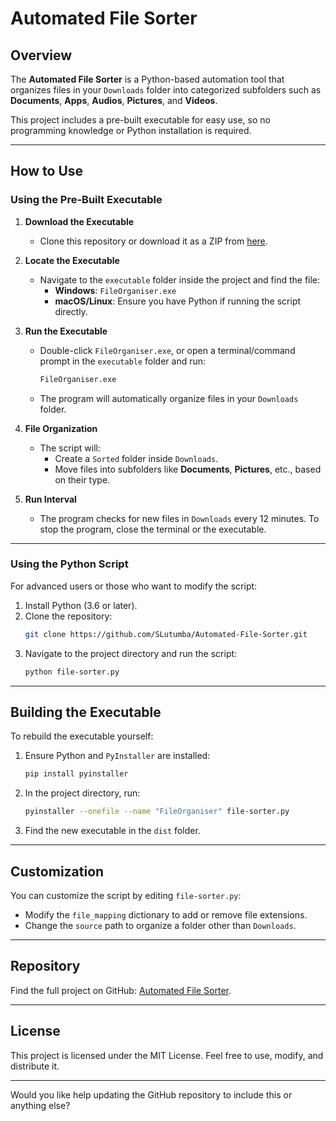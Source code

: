 # **Automated File Sorter**

## **Overview**
The **Automated File Sorter** is a Python-based automation tool that organizes files in your `Downloads` folder into categorized subfolders such as **Documents**, **Apps**, **Audios**, **Pictures**, and **Videos**. 

This project includes a pre-built executable for easy use, so no programming knowledge or Python installation is required.

---

## **How to Use**

### **Using the Pre-Built Executable**
1. **Download the Executable**
   - Clone this repository or download it as a ZIP from [here](https://github.com/SLutumba/Automated-File-Sorter).

2. **Locate the Executable**
   - Navigate to the `executable` folder inside the project and find the file:
     - **Windows**: `FileOrganiser.exe`
     - **macOS/Linux**: Ensure you have Python if running the script directly.

3. **Run the Executable**
   - Double-click `FileOrganiser.exe`, or open a terminal/command prompt in the `executable` folder and run:
     ```bash
     FileOrganiser.exe
     ```
   - The program will automatically organize files in your `Downloads` folder.

4. **File Organization**
   - The script will:
     - Create a `Sorted` folder inside `Downloads`.
     - Move files into subfolders like **Documents**, **Pictures**, etc., based on their type.

5. **Run Interval**
   - The program checks for new files in `Downloads` every 12 minutes. To stop the program, close the terminal or the executable.

---

### **Using the Python Script**
For advanced users or those who want to modify the script:
1. Install Python (3.6 or later).
2. Clone the repository:
   ```bash
   git clone https://github.com/SLutumba/Automated-File-Sorter.git
   ```
3. Navigate to the project directory and run the script:
   ```bash
   python file-sorter.py
   ```

---

## **Building the Executable**
To rebuild the executable yourself:
1. Ensure Python and `PyInstaller` are installed:
   ```bash
   pip install pyinstaller
   ```
2. In the project directory, run:
   ```bash
   pyinstaller --onefile --name "FileOrganiser" file-sorter.py
   ```
3. Find the new executable in the `dist` folder.

---

## **Customization**
You can customize the script by editing `file-sorter.py`:
- Modify the `file_mapping` dictionary to add or remove file extensions.
- Change the `source` path to organize a folder other than `Downloads`.

---

## **Repository**
Find the full project on GitHub: [Automated File Sorter](https://github.com/SLutumba/Automated-File-Sorter).

---

## **License**
This project is licensed under the MIT License. Feel free to use, modify, and distribute it.

---

Would you like help updating the GitHub repository to include this or anything else?

